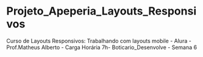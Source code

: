 # Projeto_Apeperia_Layouts_Responsivos
Curso de Layouts Responsivos: Trabalhando com layouts mobile - Alura - Prof.Matheus Alberto - Carga Horária  7h- Boticario_Desenvolve - Semana 6
